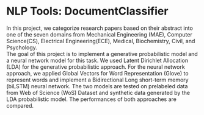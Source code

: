 # NLP Tools: DocumentClassifier

In this project, we categorize research papers based on their abstract into one of the seven domains from Mechanical Engineering (MAE), Computer Science(CS), Electrical Engineering(ECE), Medical, Biochemistry, Civil, and Psychology.
<br>
The goal of this project is to implement a generative probabilistic model and a neural network model for this task. We used Latent Dirichlet Allocation (LDA) for the generative probabilistic approach. For the neural network approach, we applied Global Vectors for Word Representation (Glove) to represent words and implement a Bidirectional Long short-term memory (biLSTM) neural network. The two models are tested on prelabeled data from Web of Science (WoS) Dataset and synthetic data generated by the LDA probabilistic model. The performances of both approaches are compared.
